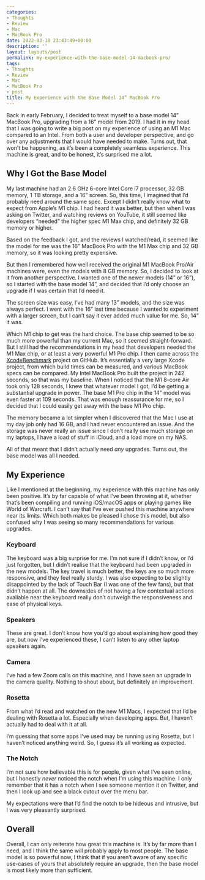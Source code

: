 ```yaml
---
categories:
- Thoughts
- Review
- Mac
- MacBook Pro
date: 2022-03-18 23:43:49+00:00
description: ''
layout: layouts/post
permalink: my-experience-with-the-base-model-14-macbook-pro/
tags:
- Thoughts
- Review
- Mac
- MacBook Pro
- post
title: My Experience with the Base Model 14” MacBook Pro
---
```


Back in early February, I decided to treat myself to a base model 14” MacBook Pro, upgrading from a 16” model from 2019. I had it in my head that I was going to write a big post on my experience of using an M1 Mac compared to an Intel. From both a user and developer perspective, and go over any adjustments that I would have needed to make. Turns out, that won’t be happening, as it’s been a completely seamless experience. This machine is great, and to be honest, it’s surprised me a lot.

## Why I Got the Base Model

My last machine had an 2.6 GHz 6-core Intel Core i7 processor, 32 GB memory, 1 TB storage, and a 16” screen. So, this time, I imagined that I’d probably need around the same spec. Except I didn’t really know what to expect from Apple’s M1 chip. I had heard it was better, but then when I was asking on Twitter, and watching reviews on YouTube, it still seemed like developers “needed” the higher spec M1 Max chip, and definitely 32 GB memory or higher.

Based on the feedback I got, and the reviews I watched/read, it seemed like the model for me was the 16” MacBook Pro with the M1 Max chip and 32 GB memory, so it was looking pretty expensive.

But then I remembered how well received the original M1 MacBook Pro/Air machines were, even the models with 8 GB memory. So, I decided to look at it from another perspective. I wanted one of the newer models (14” or 16”), so I started with the base model 14”, and decided that I’d only choose an upgrade if I was certain that I’d need it.

The screen size was easy, I’ve had many 13” models, and the size was always perfect. I went with the 16” last time because I wanted to experiment with a larger screen, but I can’t say it ever added much value for me. So, 14” it was.

Which M1 chip to get was the hard choice. The base chip seemed to be so much more powerful than my current Mac, so it seemed straight-forward. But I still had the recommendations in my head that developers needed the M1 Max chip, or at least a very powerful M1 Pro chip. I then came across the [XcodeBenchmark](https://github.com/devMEremenko/XcodeBenchmark) project on GitHub. It’s essentially a very large Xcode project, from which build times can be measured, and various MacBook specs can be compared. My Intel MacBook Pro built the project in 242 seconds, so that was my baseline. When I noticed that the M1 8-core Air took only 128 seconds, I knew that whatever model I got, I’d be getting a substantial upgrade in power. The base M1 Pro chip in the 14” model was even faster at 109 seconds. That was enough reassurance for me, so I decided that I could easily get away with the base M1 Pro chip.

The memory became a lot simpler when I discovered that the Mac I use at my day job only had 16 GB, and I had never encountered an issue. And the storage was never really an issue since I don’t really use much storage on my laptops, I have a load of stuff in iCloud, and a load more on my NAS.

All of that meant that I didn’t actually need _any_ upgrades. Turns out, the base model was all I needed.

## My Experience

Like I mentioned at the beginning, my experience with this machine has only been positive. It’s by far capable of what I’ve been throwing at it, whether that’s been compiling and running iOS/macOS apps or playing games like World of Warcraft. I can’t say that I’ve ever pushed this machine anywhere near its limits. Which both makes be pleased I chose this model, but also confused why I was seeing so many recommendations for various upgrades.

### Keyboard

The keyboard was a big surprise for me. I’m not sure if I didn’t know, or I’d just forgotten, but I didn’t realise that the keyboard had been upgraded in the new models. The key travel is much better, the keys are so much more responsive, and they feel really sturdy. I was also expecting to be slightly disappointed by the lack of Touch Bar (I was one of the few fans), but that didn’t happen at all. The downsides of not having a few contextual actions available near the keyboard really don’t outweigh the responsiveness and ease of physical keys.

### Speakers

These are great. I don’t know how you’d go about explaining how good they are, but now I’ve experienced these, I can’t listen to any other laptop speakers again.

### Camera

I’ve had a few Zoom calls on this machine, and I have seen an upgrade in the camera quality. Nothing to shout about, but definitely an improvement.

### Rosetta

From what I’d read and watched on the new M1 Macs, I expected that I’d be dealing with Rosetta a lot. Especially when developing apps. But, I haven’t actually had to deal with it at all.

I’m guessing that some apps I’ve used may be running using Rosetta, but I haven’t noticed anything weird. So, I guess it’s all working as expected.

### The Notch

I’m not sure how believable this is for people, given what I’ve seen online, but I honestly _never_ noticed the notch when I’m using this machine. I only remember that it has a notch when I see someone mention it on Twitter, and then I look up and see a black cutout over the menu bar.

My expectations were that I’d find the notch to be hideous and intrusive, but I was very pleasantly surprised.

## Overall

Overall, I can only reiterate how great this machine is. It’s by far more than I need, and I think the same will probably apply to most people. The base model is so powerful now, I think that if you aren’t aware of any specific use-cases of yours that absolutely require an upgrade, then the base model is most likely more than sufficient.